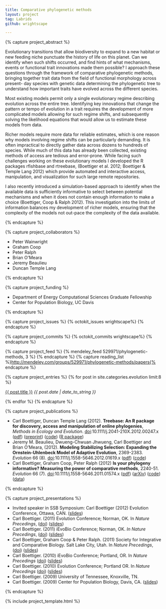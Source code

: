 ```yaml
---
title: Comparative phylogenetic methods
layout: project
tag: Labrids 
github: wrightscape

---
```


{% capture project_abstract %}

Evolutionary transitions that allow biodiversity to expand to a new
habitat or new feeding niche punctuate the history of life on this
planet. Can we identify when such shifts occurred, and find hints
of what mechanisms, events or functional trait innovations made them
possible? I approach these questions through the framework of comparative
phylogenetic methods, bringing together trait data from the field of
functional morphology across present- day species with genetic data
determining the phylogenetic tree to understand how important traits
have evolved across the different species.

Most existing models permit only a single evolutionary regime describing
evolution across the entire tree. Identifying key innovations that change
the pattern or tempo of evolution in a trait requires the development of
more complicated models allowing for such regime shifts, and subsequently
solving the likelihood equations that would allow us to estimate these
models from data.

Richer models require more data for reliable estimates, which is
one reason why models involving regime shifts can be particularly
demanding. It is often impractical to directly gather data across
dozens to hundreds of species. While much of this data has already been
collected, existing methods of access are tedious and error-prone. While
facing such challenges working on these evolutionary models I developed
the R packages rfishbase and rtreebase, (Boettiger et al. 2012; Boettiger
& Temple Lang 2012) which provide automated and interactive access,
manipulation, and visualization for such large remote repositories.

I also recently introduced a simulation-based approach to identify
when the available data is sufficiently informative to select between
potential mechanisms and when it does not contain enough information to
make a choice (Boettiger, Coop & Ralph 2012). This investigation into
the limits of information balances my development of richer models,
ensuring that the complexity of the models not out-pace the complexity
of the data available.

{% endcapture %}


{% capture project_collaborators %}
- Peter Wainwright 
- Graham Coop 
- Peter Ralph 
- Brian O'Meara 
- Jeremy Beaulieu 
- Duncan Temple Lang 

{% endcapture %}

{% capture project_funding %}

- Department of Energy Computational Sciences Graduate Fellowship 
- Center for Population Biology, UC Davis 

{% endcapture %}


{% capture project_issues %}
{% octokit_issues wrightscape%}
{% endcapture %}

{% capture project_commits %}
{% octokit_commits wrightscape%}
{% endcapture %}

{% capture project_feed %}
{% mendeley_feed 529971/phylogenetic-methods, 3 %}
{% endcapture %}
{% capture reading_list %}http://mendeley.com/groups/529971/phylogenetic-methods/papers{% endcapture %}

{% capture project_entries %}
{% for post in site.categories.evolution limit:8 %}
<p> <a href="{{ post.url }}">{{ post.title }}</a> 
<span style="font-style:italic"> {{ post.date | date_to_string }}</span></p>
{% endfor %}
{% endcapture %}

{% capture project_publications %}
<ul>

<li >Carl Boettiger, Duncan Temple Lang (2012). <strong>Treebase: An R package for discovery, access and manipulation of online phylogenies</strong>, <em>Methods in Ecology and Evolution</em>. <a rel="datacite:doi" href="http://dx.doi.org/10.1111/j.2041-210X.2012.00247.x">doi</a>:10.1111/j.2041-210X.2012.00247.x (<a href="http://www.mendeley.com/download/public/98752/4976371531/463d3755b618c40e35dca223e27162c08fbc061a/dl.pdf">pdf</a>) (<a href="https://github.com/ropensci/treebase/blob/master/inst/doc/treebase/treebase_github.md">preprint</a>) (<a href="https://github.com/ropensci/treebase">code</a>) (<a href="http://cran.at.r-project.org/web/packages/treebase/">R package</a>)</li>


<li >Jeremy M. Beaulieu, Dwueng-Chwuan Jhwueng, Carl Boettiger and Brian O’Meara, (2012). <strong>Modeling Stabilizing Selection: Expanding the Ornstein-Uhlenbeck Model of Adaptive Evolution</strong>, 2369-2383. <em>Evolution</em> 66 (8). <a rel="datacite:doi" href="http://dx.doi.org/10.1111/j.1558-5646.2012.01619.x">doi</a>:10.1111/j.1558-5646.2012.01619.x (<a href="http://www.mendeley.com/download/public/98752/4605481493/dfca8df9311b372425a204c1a6587ecee2b275dc/dl.pdf">pdf</a>) (<a href="http://cran.r-project.org/web/packages/OUwie/index.html">code</a>)</li>

<li >Carl Boettiger, Graham Coop, Peter Ralph (2012) <strong>Is your phylogeny informative? Measuring the power of comparative methods</strong>, 2240-51. <em>Evolution</em> 66 (7). <a rel="datacite:doi" href="http://dx.doi.org/10.1111/j.1558-5646.2011.01574.x">doi</a>:10.1111/j.1558-5646.2011.01574.x (<a href="http://www.mendeley.com/download/public/98752/4485545653/566ffaffaf0fa6fb8f847096b742bc465aca3a8e/dl.pdf">pdf</a>) (<a href="http://arxiv.org/abs/1110.4944">arXiv</a>) (<a href="https://github.com/cboettig/pmc">code</a>) (<a href="http://datadryad.org/handle/10255/dryad.37645">data</a>)</li>

</ul>


{% endcapture %}

{% capture project_presentations %}

<ul>
<li>Invited speaker in SSB Symposium: Carl Boettiger (2012) Evolution Conference, Ottawa, CAN. (<a href="http://www.slideshare.net/cboettig/evolution-13576088">slides</a>)</li>
<li>Carl Boettiger. (2011) Evolution Conference; Norman, OK. In <em>Nature Precedings</em>, (<a href="http://dx.doi.org/10.1038/npre.2011.6080.1">doi</a>) (<a href="http://www.slideshare.net/cboettig/a-general-model-of-continuous-character-evolution">slides</a>)</li>
<li>Carl Boettiger. (2011) iEvoBio Conference; Norman, OK. <em>In Nature Precedings</em>, (<a href="http://dx.doi.org/10.1038/npre.2012.6851.1">doi</a>) (<a href="http://www.slideshare.net/cboettig/r-interface-to-treebase">slides</a>)</li>
<li>Carl Boettiger, Graham Coop &amp; Peter Ralph. (2011) Society for Integrative and Comparative Biology. Salt Lake City, Utah. In <em>Nature Precedings</em>, (<a href="http://dx.doi.org/10.1038/npre.2011.6453.1">doi</a>) (<a href="http://www.slideshare.net/cboettig/is-your-phylogeny-informative">slides</a>)</li>
<li>Carl Boettiger. (2010) iEvoBio Conference; Portland, OR. In <em>Nature Precedings</em> (<a href="http://dx.doi.org/10.1038/npre.2010.4602.1">doi</a>) (<a href="http://www.slideshare.net/cboettig/ievobio">slides</a>)</li>
<li>Carl Boettiger. (2010) Evolution Conference; Portland OR. In <em>Nature Precedings</em> (<a href="10.1038/npre.2010.4615.1">doi</a>) (<a href="http://www.slideshare.net/cboettig/a-new-phylogenetic-comparative-method-detecting-niches-and-transitions-with-continuous-characters">slides</a>)</li>
<li>Carl Boettiger. (2009) University of Tennessee, Knoxville, TN.</li>
<li>Carl Boettiger. (2009) Center for Population Biology, Davis, CA. (<a href="http://www.slideshare.net/cboettig/cpb-pres">slides</a>)</li>
</ul>
{% endcapture %}





{% include project_template.html %}

